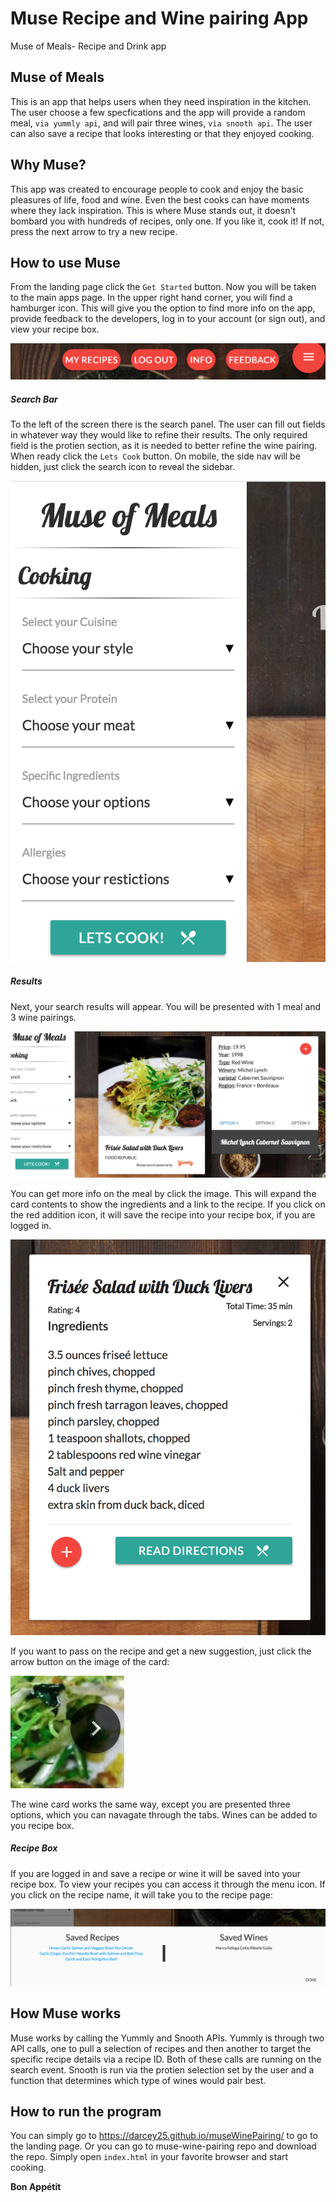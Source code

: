 # Muse Recipe and Wine pairing App
Muse of Meals- Recipe and Drink app

## Muse of Meals

This is an app that helps users when they need inspiration in the kitchen. The user choose a few specfications and the app will provide a random meal, `via yummly api`, and will pair three wines, `via snooth api`. The user can also save a recipe that looks interesting or that they enjoyed cooking.

## Why Muse?

This app was created to encourage people to cook and enjoy the basic pleasures of life, food and wine. Even the best cooks can have moments where they lack inspiration. This is where Muse stands out, it doesn't bombard you with hundreds of recipes, only one. If you like it, cook it! If not, press the next arrow to try a new recipe.

## How to use Muse

From the landing page click the `Get Started` button. Now you will be taken to the main apps page. In the upper right hand corner, you will find a hamburger icon. This will give you the option to find more info on the app, provide feedback to the developers, log in to your account (or sign out), and view your recipe box.

![buttons image](https://github.com/ejreymond-christensen/muse-wine-pairing/blob/master/assets/imgs/readme/buttons.png)

##### Search Bar

To the left of the screen there is the search panel. The user can fill out fields in whatever way they would like to refine their results. The only required field is the protien section, as it is needed to better refine the wine pairing. When ready click the `Lets Cook` button. On mobile, the side nav will be hidden, just click the search icon to reveal the sidebar.

![sidebar image](https://github.com/ejreymond-christensen/muse-wine-pairing/blob/master/assets/imgs/readme/sidebar.png)

##### Results 

Next, your search results will appear. You will be presented with 1 meal and 3 wine pairings.

![meta image](https://github.com/ejreymond-christensen/muse-wine-pairing/blob/master/assets/imgs/readme/meta.png)

You can get more info on the meal by click the image. This will expand the card contents to show the ingredients and a link to the recipe. If you click on the red addition icon, it will save the recipe into your recipe box, if you are logged in.

![recipe image](https://github.com/ejreymond-christensen/muse-wine-pairing/blob/master/assets/imgs/readme/recipe.png)

If you want to pass on the recipe and get a new suggestion, just click the arrow button on the image of the card:

![next recipe image](https://github.com/ejreymond-christensen/muse-wine-pairing/blob/master/assets/imgs/readme/next.png)

The wine card works the same way, except you are presented three options, which you can navagate through the tabs.
Wines can be added to you recipe box.

##### Recipe Box
If you are logged in and save a recipe or wine it will be saved into your recipe box. To view your recipes you can access it through the menu icon. If you click on the recipe name, it will take you to the recipe page:

![recipe box image](https://github.com/ejreymond-christensen/muse-wine-pairing/blob/master/assets/imgs/readme/recipebox.png)

## How Muse works

Muse works by calling the Yummly and Snooth APIs. Yummly is through two API calls, one to pull a selection of recipes and then another to target the specific recipe details via a recipe ID. Both of these calls are running on the search event. Snooth is run via the protien selection set by the user and a function that determines which type of wines would pair best.

## How to run the program

You can simply go to https://darcey25.github.io/museWinePairing/ to go to the landing page. Or you can go to muse-wine-pairing repo and download the repo. Simply open `index.html` in your favorite browser and start cooking.


**Bon Appétit**
